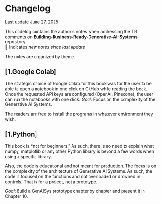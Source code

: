 # Changelog

Last update June 27, 2025

This codelog contains the author's notes when addressing the TR comments on **Building-Business-Ready-Generative-AI-Systems** repository.   
🐬 Indicates *new notes since last update* 

The notes are organized by theme.

## [1.Google Colab]
The strategic choice of Google Colab for this book was for the user to be able to open a notebook in one click on GitHub while reading the book.
Once the requested API keys are configured (OpenAI, Pinecone), the user can run the notebooks with one click.
*Goal*: Focus on the complexity of the Generative AI Systems. 

The readers are free to install the programs in whatever environment they wish.

## [1.Python]
This book is *not for beginners." As such, there is no need to explain what numpy, matplotlib or any other Python library is beyond a few words when using
a specific library.

Also, the code is educational and not meant for production. The focus is on the complexity of the architecture of Generative AI Systems. As such, the code is focused on the functions and not overloaded or drowned in controls. That is for a project, not a prototype. 

*Goal*: Build a GenAISys prototype chapter by chapter and present it in Chapter 10.


